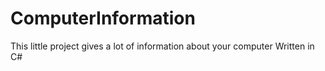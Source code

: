 # ComputerInformation

This little project gives a lot of information about your computer
Written in C#